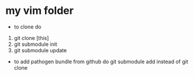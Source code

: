 my vim folder
=============
- to clone do
1. git clone [this]
2. git submodule init
3. git submodule update

- to add pathogen bundle from github do git submodule add instead of git clone
